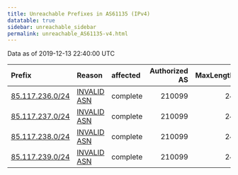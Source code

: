 ```yaml
---
title: Unreachable Prefixes in AS61135 (IPv4)
datatable: true
sidebar: unreachable_sidebar
permalink: unreachable_AS61135-v4.html
---
```


Data as of 2019-12-13 22:40:00 UTC


<div class="datatable-begin"></div>

| Prefix                                                   | Reason                                                                                                 | affected   |   Authorized AS |   MaxLength | Anchor                                         |   unreachable /24s |
|:---------------------------------------------------------|:-------------------------------------------------------------------------------------------------------|:-----------|----------------:|------------:|:-----------------------------------------------|-------------------:|
| [85.117.236.0/24](https://stat.ripe.net/85.117.236.0/24) | [INVALID ASN](https://rpki-validator.ripe.net/announcement-preview?asn=AS61135&prefix=85.117.236.0/24) | complete   |          210099 |          24 | [RIPE](unreachable_RIPE_NCC_RPKI_Root-v4.html) |                  1 |
| [85.117.237.0/24](https://stat.ripe.net/85.117.237.0/24) | [INVALID ASN](https://rpki-validator.ripe.net/announcement-preview?asn=AS61135&prefix=85.117.237.0/24) | complete   |          210099 |          24 | [RIPE](unreachable_RIPE_NCC_RPKI_Root-v4.html) |                  1 |
| [85.117.238.0/24](https://stat.ripe.net/85.117.238.0/24) | [INVALID ASN](https://rpki-validator.ripe.net/announcement-preview?asn=AS61135&prefix=85.117.238.0/24) | complete   |          210099 |          24 | [RIPE](unreachable_RIPE_NCC_RPKI_Root-v4.html) |                  1 |
| [85.117.239.0/24](https://stat.ripe.net/85.117.239.0/24) | [INVALID ASN](https://rpki-validator.ripe.net/announcement-preview?asn=AS61135&prefix=85.117.239.0/24) | complete   |          210099 |          24 | [RIPE](unreachable_RIPE_NCC_RPKI_Root-v4.html) |                  1 |

<div class="datatable-end"></div>